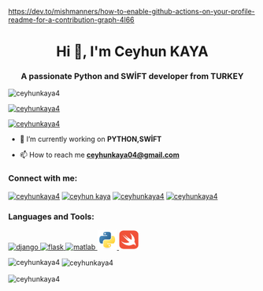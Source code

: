 https://dev.to/mishmanners/how-to-enable-github-actions-on-your-profile-readme-for-a-contribution-graph-4l66
<h1 align="center">Hi 👋, I'm Ceyhun KAYA</h1>
<h3 align="center">A passionate Python and SWİFT developer from TURKEY</h3>

<p align="left"> <img src="https://komarev.com/ghpvc/?username=ceyhunkaya4&label=Profile%20views&color=0e75b6&style=flat" alt="ceyhunkaya4" /> </p>

<p align="left"> <a href="https://github.com/ryo-ma/github-profile-trophy"><img src="https://github-profile-trophy.vercel.app/?username=ceyhunkaya4" alt="ceyhunkaya4" /></a> </p>

<p align="left"> <a href="https://twitter.com/ceyhunkaya4" target="blank"><img src="https://img.shields.io/twitter/follow/ceyhunkaya4?logo=twitter&style=for-the-badge" alt="ceyhunkaya4" /></a> </p>

- 🔭 I’m currently working on **PYTHON,SWİFT**

- 📫 How to reach me **ceyhunkaya04@gmail.com**

<h3 align="left">Connect with me:</h3>
<p align="left">
<a href="https://twitter.com/ceyhunkaya4" target="blank"><img align="center" src="https://raw.githubusercontent.com/rahuldkjain/github-profile-readme-generator/master/src/images/icons/Social/twitter.svg" alt="ceyhunkaya4" height="30" width="40" /></a>
<a href="https://linkedin.com/in/ceyhun kaya" target="blank"><img align="center" src="https://raw.githubusercontent.com/rahuldkjain/github-profile-readme-generator/master/src/images/icons/Social/linked-in-alt.svg" alt="ceyhun kaya" height="30" width="40" /></a>
<a href="https://instagram.com/ceyhunkaya4" target="blank"><img align="center" src="https://raw.githubusercontent.com/rahuldkjain/github-profile-readme-generator/master/src/images/icons/Social/instagram.svg" alt="ceyhunkaya4" height="30" width="40" /></a>
<a href="https://www.leetcode.com/ceyhunkaya4" target="blank"><img align="center" src="https://raw.githubusercontent.com/rahuldkjain/github-profile-readme-generator/master/src/images/icons/Social/leet-code.svg" alt="ceyhunkaya4" height="30" width="40" /></a>
</p>

<h3 align="left">Languages and Tools:</h3>
<p align="left"> <a href="https://www.djangoproject.com/" target="_blank" rel="noreferrer"> <img src="https://cdn.worldvectorlogo.com/logos/django.svg" alt="django" width="40" height="40"/> </a> <a href="https://flask.palletsprojects.com/" target="_blank" rel="noreferrer"> <img src="https://www.vectorlogo.zone/logos/pocoo_flask/pocoo_flask-icon.svg" alt="flask" width="40" height="40"/> </a> <a href="https://www.mathworks.com/" target="_blank" rel="noreferrer"> <img src="https://upload.wikimedia.org/wikipedia/commons/2/21/Matlab_Logo.png" alt="matlab" width="40" height="40"/> </a> <a href="https://www.python.org" target="_blank" rel="noreferrer"> <img src="https://raw.githubusercontent.com/devicons/devicon/master/icons/python/python-original.svg" alt="python" width="40" height="40"/> </a> <a href="https://developer.apple.com/swift/" target="_blank" rel="noreferrer"> <img src="https://raw.githubusercontent.com/devicons/devicon/master/icons/swift/swift-original.svg" alt="swift" width="40" height="40"/> </a> </p>

<p><img align="left" src="https://github-readme-stats.vercel.app/api/top-langs?username=ceyhunkaya4&show_icons=true&locale=en&layout=compact" alt="ceyhunkaya4" /></p>

<p>&nbsp;<img align="center" src="https://github-readme-stats.vercel.app/api?username=ceyhunkaya4&show_icons=true&locale=en" alt="ceyhunkaya4" /></p>

<p><img align="center" src="https://github-readme-streak-stats.herokuapp.com/?user=ceyhunkaya4&" alt="ceyhunkaya4" /></p>

